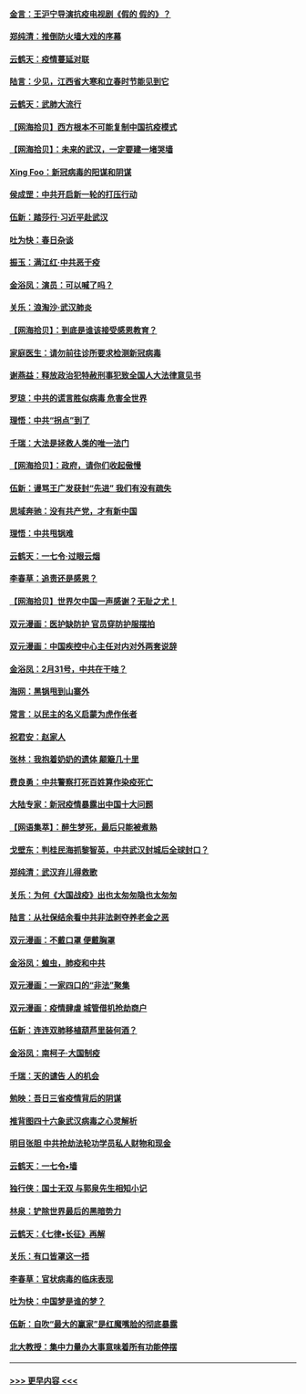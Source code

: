 #### [金言：王沪宁导演抗疫电视剧《假的 假的》？](../pages/nsc993/n11941510.md?t=03151731) 
#### [郑纯清：推倒防火墙大戏的序幕](../pages/nsc993/n11940838.md?t=03151731) 
#### [云鹤天：疫情蔓延对联](../pages/nsc993/n11940579.md?t=03151731) 
#### [陆言：少见，江西省大寒和立春时节能见到它](../pages/nsc993/n11939983.md?t=03151731) 
#### [云鹤天：武肺大流行](../pages/nsc993/n11939902.md?t=03151731) 
#### [【网海拾贝】西方根本不可能复制中国抗疫模式](../pages/nsc993/n11939725.md?t=03151731) 
#### [【网海拾贝】：未来的武汉，一定要建一堵哭墙](../pages/nsc993/n11938684.md?t=03151731) 
#### [Xing Foo：新冠病毒的阳谋和阴谋](../pages/nsc993/n11936086.md?t=03151731) 
#### [侯成罡：中共开启新一轮的打压行动](../pages/nsc993/n11935730.md?t=03151731) 
#### [伍新：踏莎行‧习近平赴武汉](../pages/nsc993/n11935157.md?t=03151731) 
#### [吐为快：春日杂谈](../pages/nsc993/n11934776.md?t=03151731) 
#### [振玉：满江红‧中共恶于疫](../pages/nsc993/n11934647.md?t=03151731) 
#### [金浴凤：演员：可以喊了吗？](../pages/nsc993/n11934602.md?t=03151731) 
#### [关乐：浪淘沙·武汉肺炎](../pages/nsc993/n11931792.md?t=03151731) 
#### [【网海拾贝】：到底是谁该接受感恩教育？](../pages/nsc993/n11931552.md?t=03151731) 
#### [家庭医生：请勿前往诊所要求检测新冠病毒](../pages/nsc993/n11929190.md?t=03151731) 
#### [谢燕益：释放政治犯特赦刑事犯致全国人大法律意见书](../pages/nsc993/n11928978.md?t=03151731) 
#### [罗琼：中共的谎言胜似病毒 危害全世界](../pages/nsc993/n11922636.md?t=03151731) 
#### [理悟：中共“拐点”到了](../pages/nsc993/n11928496.md?t=03151731) 
#### [千瑞：大法是拯救人类的唯一法门](../pages/nsc993/n11927637.md?t=03151731) 
#### [【网海拾贝】：政府，请你们收起傲慢](../pages/nsc993/n11926932.md?t=03151731) 
#### [伍新：谩骂王广发获封“先进” 我们有没有疏失](../pages/nsc993/n11926101.md?t=03151731) 
#### [思域奔驰：没有共产党，才有新中国](../pages/nsc993/n11926058.md?t=03151731) 
#### [理悟：中共甩锅难](../pages/nsc993/n11925355.md?t=03151731) 
#### [云鹤天：一七令·过眼云烟](../pages/nsc993/n11925284.md?t=03151731) 
#### [李春草：追责还是感恩？](../pages/nsc993/n11925274.md?t=03151731) 
#### [【网海拾贝】世界欠中国一声感谢？无耻之尤！](../pages/nsc993/n11925239.md?t=03151731) 
#### [双元漫画：医护缺防护 官员穿防护服摆拍](../pages/nsc993/n11923899.md?t=03151731) 
#### [双元漫画：中国疾控中心主任对内对外两套说辞](../pages/nsc993/n11921994.md?t=03151731) 
#### [金浴凤：2月31号，中共在干啥？](../pages/nsc993/n11922706.md?t=03151731) 
#### [海网：黑锅甩到山寨外](../pages/nsc993/n11922688.md?t=03151731) 
#### [常言：以民主的名义启蒙为虎作伥者](../pages/nsc993/n11922217.md?t=03151731) 
#### [祝君安：赵家人](../pages/nsc993/n11922209.md?t=03151731) 
#### [张林：我抱着奶奶的遗体 颠簸几十里](../pages/nsc993/n11920945.md?t=03151731) 
#### [费良勇：中共警察打死百姓算作染疫死亡](../pages/nsc993/n11919264.md?t=03151731) 
#### [大陆专家：新冠疫情暴露出中国十大问题](../pages/nsc993/n11919187.md?t=03151731) 
#### [【网语集萃】：醉生梦死，最后只能被煮熟](../pages/nsc993/n11918994.md?t=03151731) 
#### [戈壁东：判桂民海抓黎智英，中共武汉封城后全球封口？](../pages/nsc993/n11917982.md?t=03151731) 
#### [郑纯清：武汉弃儿得救歌](../pages/nsc993/n11917881.md?t=03151731) 
#### [关乐：为何《大国战疫》出也太匆匆隐也太匆匆](../pages/nsc993/n11917792.md?t=03151731) 
#### [陆言：从社保结余看中共非法剥夺养老金之恶](../pages/nsc993/n11917084.md?t=03151731) 
#### [双元漫画：不戴口罩 便戴胸罩](../pages/nsc993/n11916447.md?t=03151731) 
#### [金浴凤：蝗虫，肺疫和中共](../pages/nsc993/n11916904.md?t=03151731) 
#### [双元漫画：一家四口的“非法”聚集](../pages/nsc993/n11916378.md?t=03151731) 
#### [双元漫画：疫情肆虐 城管借机抢劫商户](../pages/nsc993/n11916310.md?t=03151731) 
#### [伍新：连连双肺移植葫芦里装何酒？](../pages/nsc993/n11913667.md?t=03151731) 
#### [金浴凤：南柯子·大国制疫](../pages/nsc993/n11913657.md?t=03151731) 
#### [千瑞：天的谴告  人的机会](../pages/nsc993/n11913309.md?t=03151731) 
#### [勉映：吾日三省疫情背后的阴谋](../pages/nsc993/n11913079.md?t=03151731) 
#### [推背图四十六象武汉病毒之心灵解析](../pages/nsc993/n11911761.md?t=03151731) 
#### [明目张胆 中共抢劫法轮功学员私人财物和现金](../pages/nsc993/n11910262.md?t=03151731) 
#### [云鹤天：一七令▪墙](../pages/nsc993/n11910627.md?t=03151731) 
#### [独行侠：国士无双 与郭泉先生相知小记](../pages/nsc993/n11910613.md?t=03151731) 
#### [林泉：铲除世界最后的黑暗势力](../pages/nsc993/n11909320.md?t=03151731) 
#### [云鹤天：《七律▪长征》再解](../pages/nsc993/n11909327.md?t=03151731) 
#### [关乐：有口皆罩这一捂](../pages/nsc993/n11908393.md?t=03151731) 
#### [李春草：官状病毒的临床表现](../pages/nsc993/n11908339.md?t=03151731) 
#### [吐为快：中国梦是谁的梦？](../pages/nsc993/n11906564.md?t=03151731) 
#### [伍新：自吹“最大的赢家”是红魔嘴脸的彻底暴露](../pages/nsc993/n11906407.md?t=03151731) 
#### [北大教授：集中力量办大事意味着所有功能停摆](../pages/nsc993/n11904800.md?t=03151731) 

----
#### [ >>> 更早内容 <<< ](../indexes/nsc993-earlier.md)
